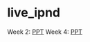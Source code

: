 # live_ipnd

Week 2: [PPT](https://gitpitch.com/PoBlue/live_ipnd/week_2)
Week 4: [PPT](https://gitpitch.com/PoBlue/live_ipnd/week_4)